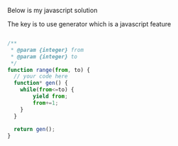 

Below is my javascript solution

The key is to use generator which is a javascript feature

```javascript

/**
 * @param {integer} from
 * @param {integer} to
 */
function range(from, to) {
  // your code here
  function* gen() {
    while(from<=to) {
        yield from;
        from+=1;
    }
  }
  
  return gen();
}

```